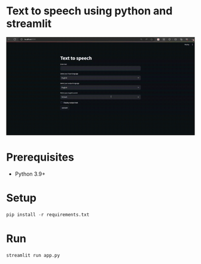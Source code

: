 # Text to speech using python and streamlit

![Demo](demos/demo.gif)

# Prerequisites

- Python 3.9+

# Setup

```py
pip install -r requirements.txt
```

# Run

```py
streamlit run app.py
```